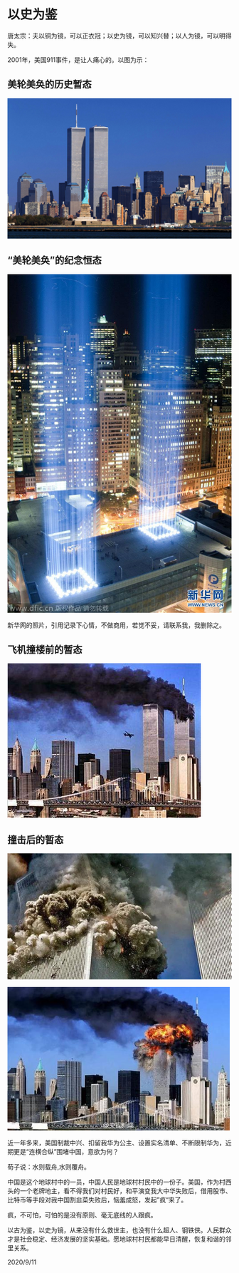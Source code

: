 # 以史为鉴

唐太宗：夫以铜为镜，可以正衣冠；以史为镜，可以知兴替；以人为镜，可以明得失。

2001年，美国911事件，是让人痛心的。以图为示：

## 美轮美奂的历史暂态
![](../../assets/001/911-0.jpg)

## “美轮美奂”的纪念恒态
![](../../assets/001/911-04.jpg)

新华网的照片，引用记录下心情，不做商用，若觉不妥，请联系我，我删除之。

## 飞机撞楼前的暂态

![](../../assets/001/911-03.jpg)

## 撞击后的暂态

![](../../assets/001/911-01.jpeg)

![](../../assets/001/911-002.jpg)


近一年多来，美国制裁中兴、扣留我华为公主、设置实名清单、不断限制华为，近期更是“连横合纵”围堵中国，意欲为何？

荀子说：水则载舟,水则覆舟。

中国是这个地球村中的一员，中国人民是地球村村民中的一份子。美国，作为村西头的一个老牌地主，看不得我们对村民好，和平演变我大中华失败后，借用股市、比特币等手段对我中国割韭菜失败后，恼羞成怒，发起”疯“来了。

疯，不可怕，可怕的是没有原则、毫无底线的人跟疯。

以古为鉴，以史为镜，从来没有什么救世主，也没有什么超人、钢铁侠。人民群众才是社会稳定、经济发展的坚实基础。愿地球村村民都能早日清醒，恢复和谐的邻里关系。

2020/9/11